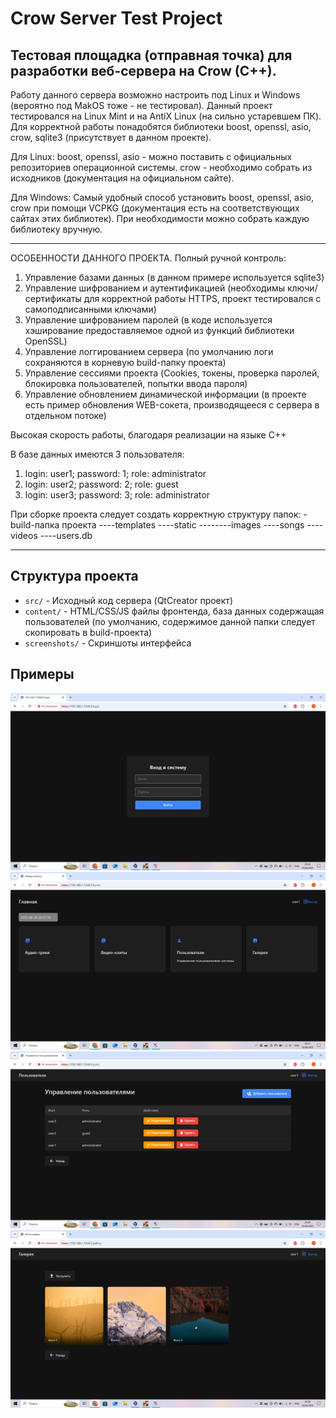 # Crow Server Test Project

Тестовая площадка (отправная точка) для разработки веб-сервера на Crow (C++).
-----------------------------------------------------------------------------

Работу данного сервера возможно настроить под Linux и Windows (вероятно под MakOS тоже - не тестировал).
Данный проект тестировался на Linux Mint и на AntiX Linux (на сильно устаревшем ПК).
Для корректной работы понадобятся библиотеки boost, openssl, asio, crow, sqlite3 (присутствует в данном проекте).

Для Linux:
boost, openssl, asio - можно поставить с официальных репозиториев операционной системы.
сrow - необходимо собрать из исходников (документация на официальном сайте).

Для Windows:
Самый удобный способ установить boost, openssl, asio, crow при помощи VCPKG (документация есть на соответствующих сайтах этих библиотек).
При необходимости можно собрать каждую библиотеку вручную.

-----------------------------------------------------------------------------
ОСОБЕННОСТИ ДАННОГО ПРОЕКТА.
Полный ручной контроль:
1) Управление базами данных (в данном примере используется sqlite3)
2) Управление шифрованием и аутентификацией (необходимы ключи/сертификаты для корректной работы HTTPS, проект тестировался с самоподписанными ключами)
3) Управление шифрованием паролей (в коде используется хэширование предоставляемое одной из функций библиотеки OpenSSL)
4) Управление логгированием сервера (по умолчанию логи сохраняются в корневую build-папку проекта)
5) Управление сессиями проекта (Cookies, токены, проверка паролей, блокировка пользователей, попытки ввода пароля) 
6) Управление обновлением динамической информации (в проекте есть пример обновления WEB-сокета, производящееся с сервера в отдельном потоке)

Высокая скорость работы, благодаря реализации на языке C++

В базе данных имеются 3 пользователя:
1) login: user1; password: 1; role: administrator
2) login: user2; password: 2; role: guest
3) login: user3; password: 3; role: administrator

При сборке проекта следует создать корректную структуру папок:
-build-папка проекта
----templates
----static
--------images
----songs
----videos
----users.db

-----------------------------------------------------------------------------

## Структура проекта
- `src/` - Исходный код сервера (QtCreator проект)
- `content/` - HTML/CSS/JS файлы фронтенда, база данных содержащая пользователей (по умолчанию, содержимое данной папки следует скопировать в build-проекта)
- `screenshots/` - Скриншоты интерфейса

## Примеры
![Страница авторизации](screenshots/login.jpg)
![Главная страница](screenshots/home.jpg)
![Страница управления пользователями](screenshots/users.jpg)
![Фотогалерея](screenshots/gallery.jpg)
